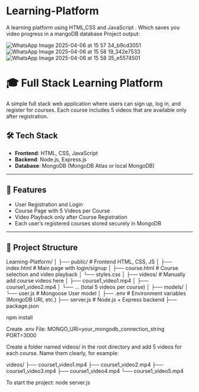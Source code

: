 # Learning-Platform
A learning platform using HTML,CSS and JavaScript . Which saves you video progress in a mangoDB database
Project output:

![WhatsApp Image 2025-04-06 at 15 57 34_b9cd3051](https://github.com/user-attachments/assets/6ed286b7-68d8-4717-aa4c-2f26e64f995e)
![WhatsApp Image 2025-04-06 at 15 58 19_342e7533](https://github.com/user-attachments/assets/fd2cd289-31de-4881-8645-2820299d5750)
![WhatsApp Image 2025-04-06 at 15 58 35_e5574501](https://github.com/user-attachments/assets/a5802f44-0b41-4e61-a19e-ca2346b6d287)

# 🎓 Full Stack Learning Platform

A simple full stack web application where users can sign up, log in, and register for courses. Each course includes 5 videos that are available only after registration.

## 🛠️ Tech Stack

- **Frontend**: HTML, CSS, JavaScript  
- **Backend**: Node.js, Express.js  
- **Database**: MongoDB (MongoDB Atlas or local MongoDB)

---

## 🚀 Features

- User Registration and Login
- Course Page with 5 Videos per Course
- Video Playback only after Course Registration
- Each user’s registered courses stored securely in MongoDB

---

## 📁 Project Structure
Learning-Platform/
│
├── public/ # Frontend HTML, CSS, JS
│ ├── index.html # Main page with login/signup
│ ├── course.html # Course selection and video playback
│ └── styles.css
│
├── videos/ # Manually add course videos here
│ ├── course1_video1.mp4
│ ├── course1_video2.mp4
│ └── ... (total 5 videos per course)
│
├── models/
│ └── user.js # Mongoose User model
│
├── .env # Environment variables (MongoDB URI, etc.)
├── server.js # Node.js + Express backend
├── package.json

npm install

Create .env File: MONGO_URI=your_mongodb_connection_string
PORT=3000

Create a folder named videos/ in the root directory and add 5 videos for each course. Name them clearly, for example:

videos/
├── course1_video1.mp4
├── course1_video2.mp4
├── course1_video3.mp4
├── course1_video4.mp4
└── course1_video5.mp4

To start the project:
node server.js
